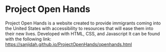# Project Open Hands

Project Open Hands is a website created to provide immigrants coming into the United States with accessibility to resources that will ease them into their new lives. Developed with HTML, CSS, and Javascript
It can be found with the following link: https://sanjidah.github.io/ProjectOpenHands/openhands.html
